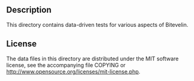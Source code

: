 Description
------------

This directory contains data-driven tests for various aspects of Bitevelin.

License
--------

The data files in this directory are distributed under the MIT software
license, see the accompanying file COPYING or
http://www.opensource.org/licenses/mit-license.php.

